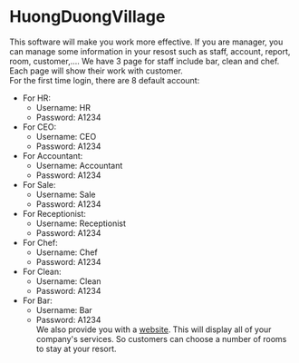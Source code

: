# HuongDuongVillage
This software will make you work more effective. If you are manager, you can manage some information in your resost such as staff, account, report, room, customer,.... We have 3 page for staff include bar, clean and chef. Each page will show their work with customer.  
For the first time login, there are 8 default account:
- For HR: 
	+ Username: HR
	+ Password: A1234
- For CEO: 
	+ Username: CEO
	+ Password: A1234
- For Accountant: 
	+ Username: Accountant
	+ Password: A1234
- For Sale: 
	+ Username: Sale
	+ Password: A1234
- For Receptionist: 
	+ Username: Receptionist
	+ Password: A1234
- For Chef: 
	+ Username: Chef
	+ Password: A1234
- For Clean: 
	+ Username: Clean
	+ Password: A1234
- For Bar: 
	+ Username: Bar
	+ Password: A1234 <br />
We also provide you with a [website](https://hdvillage.netlify.app/home). This will display all of your company's services. So customers can choose a number of rooms to stay at your resort.

